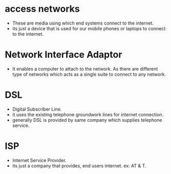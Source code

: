 # access networks

- These are media using which end systems connect to the internet.
- its just a device that is used for our mobile phones or laptops to connect to the internet.

# Network Interface Adaptor
- It enables a computer to attach to the network. As there are different type of networks which acts as a single suite to connect to any network.


# DSL
- Digital Subscriber Line.
- it uses the existing telephone groundwork lines for internet connection.
- generally DSL is provided by same company which supplies telephone service.

# ISP
- Internet Service Provider.
- its just a company that provides, end users internet. ex: AT & T.